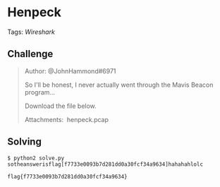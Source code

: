 # Henpeck

Tags: _Wireshark_

## Challenge

>Author: @JohnHammond#6971
>
>So I'll be honest, I never actually went through the Mavis Beacon program...
>
>Download the file below.
>
>Attachments:  henpeck.pcap


## Solving



```
$ python2 solve.py
sotheanswerisflag[f7733e0093b7d281dd0a30fcf34a9634]hahahahlolc
```

`flag{f7733e0093b7d281dd0a30fcf34a9634}`
